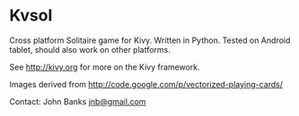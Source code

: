 Kvsol
=====

Cross platform Solitaire game for Kivy. Written in Python. Tested on Android tablet, should also work on other platforms.

See <http://kivy.org> for more on the Kivy framework.

Images derived from <http://code.google.com/p/vectorized-playing-cards/>

Contact: John Banks <jnb@gmail.com>
